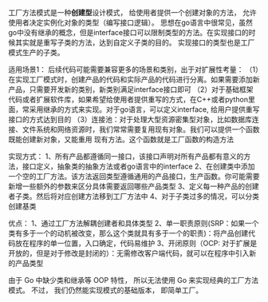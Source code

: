 工厂方法模式是一种**创建型**设计模式， 给使用者提供一个创建对象的方法， 允许使用者决定实例化对象的类型（编写接口逻辑）。
思想在go语言中很常见，虽然go中没有继承的概念，但是interface接口可以限制类型的方法。在实现接口的时候其实就是重写子类的方法，达到自定义子类的目的。
实现接口的类型也是工厂模式生产的子类。


适用场景1：
后续代码可能需要兼容更多的场景和类别，出于对扩展性考量：
（1）在实现工厂模式时，创建产品的代码和实际产品的代码进行分离。如果需要添加新产品，只需要开发新的类别，新类别满足interface接口即可
（2）对于基础框架代码或者扩展软件库，如果希望给使用者提供重写的方式，在C++或者python里面，常采用继承的方式来实现。对于go语言，可以定义interface,
给用户提供重写接口的方式达到目的
（3）连接池：对于处理大型资源密集型对象，比如数据库连接、文件系统和网络资源时，我们常常需要复用现有对象。我们可以提供一个函数既能创建新对象，又能重用
现有方法。这个函数就是工厂函数的构造方法


实现方式：
1、所有产品都遵循同一接口，该接口声明对所有产品都有意义的方法，接口定义，抽象类的抽象方法或者go语言中的interface
2、在创建类中添加一个空的工厂方法。该方法返回类型遵循通用的产品接口，生产函数。你可能需要新增一些额外的参数来区分具体需要返回哪些产品类型
3、定义每一种产品的创建者子类。然后将对应创建方法移到工厂方法中
4、对于子类过多的情况，可以分类创建基类

优点：
1、通过工厂方法解耦创建者和具体类型
2、单一职责原则(SRP：如果一个类有多于一个的动机被改变，那么这个类就具有多于一个的职责)：将产品创建代码放在程序的单一位置，入口确定，代码易维护
3、开闭原则（OCP: 对于扩展是开放的，但是对于修改是封闭的）：无需修改客户端代码，就可以在程序中引入新的产品类型

由于 Go 中缺少类和继承等 OOP 特性， 所以无法使用 Go 来实现经典的工厂方法模式。 不过， 我们仍然能实现模式的基础版本， 即简单工厂。

